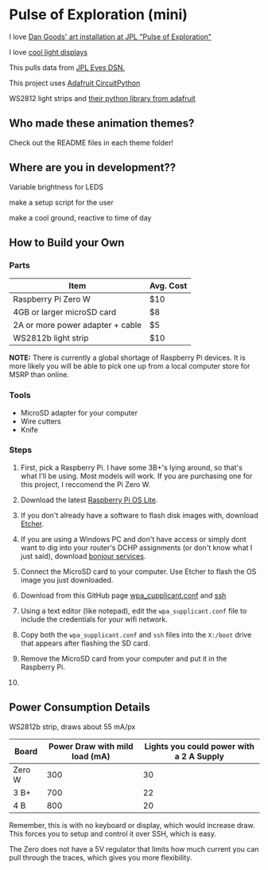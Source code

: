 # Pulse of Exploration (mini)

I love [Dan Goods' art installation at JPL "Pulse of Exploration"](https://vimeo.com/93420747)

I love [cool light displays](https://starmaid.github.io/projects/hallie-lights)

This pulls data from [JPL Eyes DSN.](https://eyes.nasa.gov/dsn/dsn.html)

This project uses [Adafruit CircuitPython](https://learn.adafruit.com/circuitpython-on-raspberrypi-linux/overview)

WS2812 light strips and [their python library from adafruit](https://learn.adafruit.com/neopixels-on-raspberry-pi/python-usage)

## Who made these animation themes?

Check out the README files in each theme folder!

## Where are you in development??

Variable brightness for LEDS

make a setup script for the user

make a cool ground, reactive to time of day

## How to Build your Own

### Parts

| Item   | Avg. Cost |
| ------ |----------|
| Raspberry Pi Zero W |  $10 |
| 4GB or larger microSD card | $8 |
| 2A or more power adapter + cable | $5 |
| WS2812b light strip | $10 |

**NOTE:** There is currently a global shortage of Raspberry Pi devices. It is more likely you will be able to pick one up from a local computer store for MSRP than online.

### Tools

- MicroSD adapter for your computer
- Wire cutters
- Knife

### Steps

1. First, pick a Raspberry Pi. I have some 3B+'s lying around, so that's what I'll be using. Most models will work. If you are purchasing one for this project, I reccomend the Pi Zero W.

2. Download the latest [Raspberry Pi OS Lite](https://www.raspberrypi.com/software/operating-systems/).

3. If you don't already have a software to flash disk images with, download [Etcher](https://www.balena.io/etcher/).

4. If you are using a Windows PC and don't have access or simply dont want to dig into your router's DCHP assignments (or don't know what I just said), download [bonjour services](https://support.apple.com/kb/DL999?locale=en_US).

5. Connect the MicroSD card to your computer. Use Etcher to flash the OS image you just downloaded.

6. Download from this GitHub page [wpa_cupplicant.conf]() and [ssh]()

6. Using a text editor (like notepad), edit the `wpa_supplicant.conf` file to include the credentials for your wifi network.

7. Copy both the `wpa_supplicant.conf` and `ssh` files into the `X:/boot` drive that appears after flashing the SD card.

8. Remove the MicroSD card from your computer and put it in the Raspberry Pi.

9. 



## Power Consumption Details

WS2812b strip, draws about 55 mA/px

| Board  | Power Draw with mild load (mA) | Lights you could power with a 2 A Supply |
| ------ | --------------- | ---------------------- |
| Zero W | 300     | 30 |
| 3 B+   | 700     | 22 |
| 4 B    | 800     | 20 |

Remember, this is with no keyboard or display, which would increase draw. This forces you to setup and control it over SSH, which is easy.

The Zero does not have a 5V regulator that limits how much current you can pull through the traces, which gives you more flexibility.